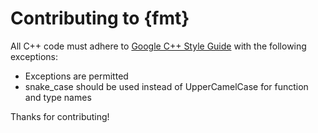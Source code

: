 Contributing to {fmt}
=====================

All C++ code must adhere to [Google C++ Style Guide](
https://google.github.io/styleguide/cppguide.html) with the following
exceptions:

* Exceptions are permitted
* snake_case should be used instead of UpperCamelCase for function and type
  names

Thanks for contributing!
